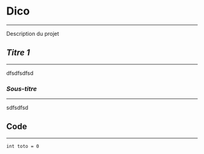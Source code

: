 # Dico
------

Description du projet

## *Titre 1*
------------

dfsdfsdfsd

### _Sous-titre_
----------------

sdfsdfsd

## Code
-------

```
int toto = 0
```